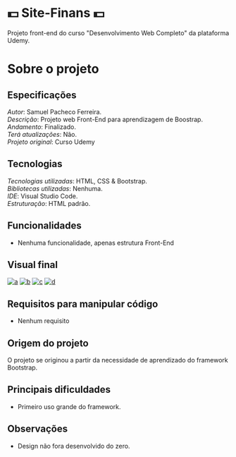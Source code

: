 # :dollar: Site-Finans :dollar:
Projeto front-end do curso "Desenvolvimento Web Completo" da plataforma Udemy.

# Sobre o projeto

## Especificações
*Autor*: Samuel Pacheco Ferreira.     
*Descrição*: Projeto web Front-End para aprendizagem de Boostrap.  
*Andamento*: Finalizado.  
*Terá atualizações*: Não.    
*Projeto original*: Curso Udemy  

## Tecnologias
*Tecnologias utilizadas*: HTML, CSS & Bootstrap.     
*Bibliotecas utilizadas*: Nenhuma.  
*IDE*: Visual Studio Code.      
*Estruturação*: HTML padrão.  

## Funcionalidades
* Nenhuma funcionalidade, apenas estrutura Front-End    

## Visual final
<a href="https://ibb.co/K0P4CXp"><img src="https://i.ibb.co/0D74PcR/a.png" alt="a" border="0"></a>
<a href="https://ibb.co/pR658wm"><img src="https://i.ibb.co/xfKd0L4/b.png" alt="b" border="0"></a>
<a href="https://ibb.co/z6gXKXq"><img src="https://i.ibb.co/Z2rByBq/c.png" alt="c" border="0"></a>
<a href="https://ibb.co/NyhGPJm"><img src="https://i.ibb.co/gR1cpfP/d.png" alt="d" border="0"></a>

## Requisitos para manipular código
* Nenhum requisito  

## Origem do projeto
O projeto se originou a partir da necessidade de aprendizado do framework Bootstrap.    
 
## Principais dificuldades
* Primeiro uso grande do framework.  

## Observações
* Design não fora desenvolvido do zero.



